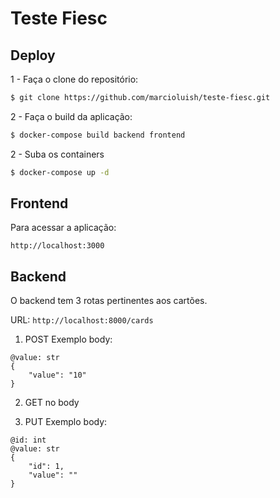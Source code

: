 # Teste Fiesc

## Deploy
1 - Faça o clone do repositório:
```sh
$ git clone https://github.com/marcioluish/teste-fiesc.git
```

2 - Faça o build da aplicação:
```sh
$ docker-compose build backend frontend
```

2 - Suba os containers
```sh
$ docker-compose up -d
```
## Frontend
Para acessar a aplicação:

`http://localhost:3000`

## Backend
O backend tem 3 rotas pertinentes aos cartões. 

URL: `http://localhost:8000/cards`

1) POST
Exemplo body:

```
@value: str
{
    "value": "10"
}
```

2) GET
no body

3) PUT
Exemplo body:

```
@id: int
@value: str
{ 
    "id": 1,
    "value": ""
}
```

